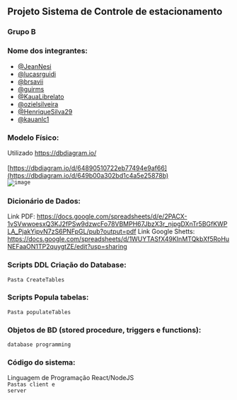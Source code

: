 ## Projeto Sistema de Controle de estacionamento

### Grupo B

### Nome dos integrantes:
- [@JeanNesi](https://github.com/JeanNesi)
- [@lucasrguidi](https://github.com/lucasrguidi)
- [@brsavii](https://github.com/brsavii)
- [@guirms](https://github.com/guirms)
- [@KauaLibrelato](https://github.com/KauaLibrelato)
- [@ozielsilveira](https://github.com/ozielsilveira)
- [@HenriqueSilva29](https://github.com/HenriqueSilva29)
- [@kauanlc1](https://github.com/kauanlc1)

### Modelo Físico:
Utilizado https://dbdiagram.io/<br>
<br>[https://dbdiagram.io/d/64890510722eb77494e9af66](https://dbdiagram.io/d/649b00a302bd1c4a5e25878b)</br>
<code>![image](https://github.com/JeanNesi/controleDeEstacionamento/assets/98506943/a14fcaff-b95d-4542-b55a-c618680f558b)
</code>


### Dicionário de Dados:
Link PDF: https://docs.google.com/spreadsheets/d/e/2PACX-1vSVwwoesxQ3KJ2fPSw9dzwcFo78VBMPH67JbzX3r_njpgDXnTr5BGfKWPLA_PjakYipvN7zS6PNFpGL/pub?output=pdf
Link Google Shetts: https://docs.google.com/spreadsheets/d/1WUYTASfX49KInMTQkbXf5RoHuNEFaaON1TP2quygtZE/edit?usp=sharing

### Scripts DDL Criação do Database:
<code>Pasta CreateTables</code>

### Scripts Popula tabelas:
<code>Pasta populateTables</code>

### Objetos de BD (stored procedure, triggers e functions):
<code>database programming</code>
  
### Código do sistema:
Linguagem de Programação React/NodeJS<br>
<code>Pastas client e server</code>
